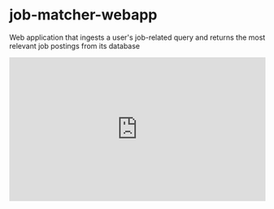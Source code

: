 # job-matcher-webapp
Web application that ingests a user's job-related query and returns the most relevant job postings from its database

<div style="position: relative; padding-bottom: 56.25%; height: 0;"><iframe src="https://www.loom.com/embed/d40fd1f4c8d24018acf6573a27883249?sid=2c67040a-dcc9-4f72-84e4-8dcce2da35a3" frameborder="0" webkitallowfullscreen mozallowfullscreen allowfullscreen style="position: absolute; top: 0; left: 0; width: 100%; height: 100%;"></iframe></div>

